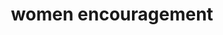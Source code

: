 ---
pid: LLP290
title: women encouragement
location_transcription: philadelphia
zipcode: '19120'
outside_phl: 
neighborhood: Logan,Olney
age: '29'
age_range: 20-29
instagram: 
image_file_name: LLP_290.jpg
proposal_transcription: Love Strength Peace Courage Confident Embass
topic: Uplifting,Women,Love,Race Ethnicity
topic_summary: 0, 0, 0, 0
type: Sculpture Statue
keywords_other: puerto rico, flag, peace, confidence, courage, female empowerment
credit: Adriana Martinez
image_labels: 
twitter: 
facebook: 
permalink: "/monuments/llp290/"
layout: item-page
---